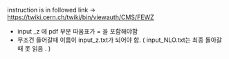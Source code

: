 instruction is in followed link ->
https://twiki.cern.ch/twiki/bin/viewauth/CMS/FEWZ
- input _z 에 pdf 부분 따옴표가 = 을 포함해야함
- 무조건 들어갈때 이름이 input_z.txt가 되어야 함. ( input_NLO.txt는 최종 돌아갈때 못 읽음 . )
